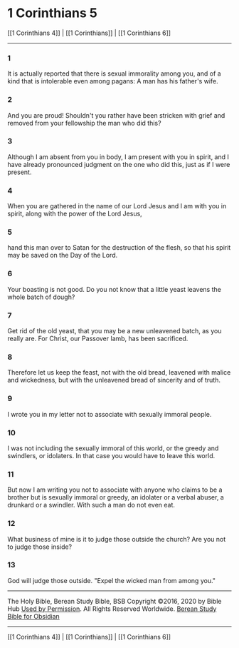 # 1 Corinthians 5

[[1 Corinthians 4]] | [[1 Corinthians]] | [[1 Corinthians 6]]

---

### 1
It is actually reported that there is sexual immorality among you, and of a kind that is intolerable even among pagans: A man has his father's wife.

### 2
And you are proud! Shouldn't you rather have been stricken with grief and removed from your fellowship the man who did this?

### 3
Although I am absent from you in body, I am present with you in spirit, and I have already pronounced judgment on the one who did this, just as if I were present.

### 4
When you are gathered in the name of our Lord Jesus and I am with you in spirit, along with the power of the Lord Jesus,

### 5
hand this man over to Satan for the destruction of the flesh, so that his spirit may be saved on the Day of the Lord.

### 6
Your boasting is not good. Do you not know that a little yeast leavens the whole batch of dough?

### 7
Get rid of the old yeast, that you may be a new unleavened batch, as you really are. For Christ, our Passover lamb, has been sacrificed.

### 8
Therefore let us keep the feast, not with the old bread, leavened with malice and wickedness, but with the unleavened bread of sincerity and of truth.

### 9
I wrote you in my letter not to associate with sexually immoral people.

### 10
I was not including the sexually immoral of this world, or the greedy and swindlers, or idolaters. In that case you would have to leave this world.

### 11
But now I am writing you not to associate with anyone who claims to be a brother but is sexually immoral or greedy, an idolater or a verbal abuser, a drunkard or a swindler. With such a man do not even eat.

### 12
What business of mine is it to judge those outside the church? Are you not to judge those inside?

### 13
God will judge those outside. "Expel the wicked man from among you."

---

The Holy Bible, Berean Study Bible, BSB
Copyright ©2016, 2020 by Bible Hub
[Used by Permission](https://berean.bible/terms.htm). All Rights Reserved Worldwide.
[Berean Study Bible for Obsidian](https://github.com/gapmiss/berean-study-bible-for-obsidian)

---

[[1 Corinthians 4]] | [[1 Corinthians]] | [[1 Corinthians 6]]

